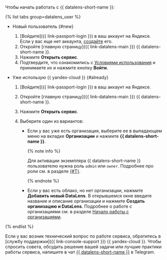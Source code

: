 Чтобы начать работать с {{ datalens-short-name }}:


{% list tabs group=datalens_user %}

- Новый пользователь {#new}

  1. [Войдите]({{ link-passport-login }}) в ваш аккаунт на Яндексе. Если у вас еще нет аккаунта, [создайте](https://yandex.ru/support/passport/authorization/registration.html) его.
  1. Откройте [главную страницу]({{ link-datalens-main }}) {{ datalens-short-name }}.
  1. Нажмите **Открыть сервис**.
  1. Подтвердите, что ознакомились с [Условиями использования](https://yandex.ru/legal/cloud_termsofuse/?lang=ru) и принимаете их и нажмите кнопку **Войти**.

- Уже использую {{ yandex-cloud }} {#already}

  1. [Войдите]({{ link-passport-login }}) в ваш аккаунт на Яндексе.
  1. Откройте [главную страницу]({{ link-datalens-main }}) {{ datalens-short-name }}.
  1. Нажмите **Открыть сервис**.
  1. Выберите один из вариантов:

     * Если у вас уже есть организация, выберите ее в выпадающем меню на вкладке **Организации** и нажмите **{{ datalens-short-name }}**.

       {% note info %}

       Для активации экземпляра {{ datalens-short-name }} пользователю нужна роль `admin` или `owner`. Подробнее про роли см. в разделе [{#T}](../../organization/security/index.md).

       {% endnote %}

     * Если у вас есть облако, но нет организации, нажмите **Добавить новый DataLens**. В открывшемся окне введите название и описание организации и нажмите **Создать организацию и DataLens**. Подробнее о работе с организациями см. в разделе [Начало работы с организациями](../../organization/quickstart.md).

{% endlist %}

Если у вас возник технический вопрос по работе сервиса, обратитесь в [службу поддержки]({{ link-console-support }}) {{ yandex-cloud }}. Чтобы спросить совета, обсудить решение вашей задачи или лучшие практики работы сервиса, напишите в чат [{{ datalens-short-name }}](https://t.me/YandexDataLens) в Telegram.

